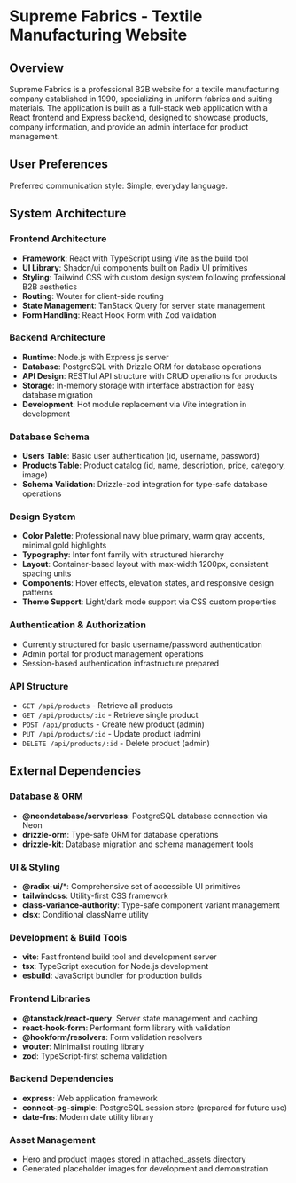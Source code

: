 # Supreme Fabrics - Textile Manufacturing Website

## Overview

Supreme Fabrics is a professional B2B website for a textile manufacturing company established in 1990, specializing in uniform fabrics and suiting materials. The application is built as a full-stack web application with a React frontend and Express backend, designed to showcase products, company information, and provide an admin interface for product management.

## User Preferences

Preferred communication style: Simple, everyday language.

## System Architecture

### Frontend Architecture
- **Framework**: React with TypeScript using Vite as the build tool
- **UI Library**: Shadcn/ui components built on Radix UI primitives
- **Styling**: Tailwind CSS with custom design system following professional B2B aesthetics
- **Routing**: Wouter for client-side routing
- **State Management**: TanStack Query for server state management
- **Form Handling**: React Hook Form with Zod validation

### Backend Architecture
- **Runtime**: Node.js with Express.js server
- **Database**: PostgreSQL with Drizzle ORM for database operations
- **API Design**: RESTful API structure with CRUD operations for products
- **Storage**: In-memory storage with interface abstraction for easy database migration
- **Development**: Hot module replacement via Vite integration in development

### Database Schema
- **Users Table**: Basic user authentication (id, username, password)
- **Products Table**: Product catalog (id, name, description, price, category, image)
- **Schema Validation**: Drizzle-zod integration for type-safe database operations

### Design System
- **Color Palette**: Professional navy blue primary, warm gray accents, minimal gold highlights
- **Typography**: Inter font family with structured hierarchy
- **Layout**: Container-based layout with max-width 1200px, consistent spacing units
- **Components**: Hover effects, elevation states, and responsive design patterns
- **Theme Support**: Light/dark mode support via CSS custom properties

### Authentication & Authorization
- Currently structured for basic username/password authentication
- Admin portal for product management operations
- Session-based authentication infrastructure prepared

### API Structure
- `GET /api/products` - Retrieve all products
- `GET /api/products/:id` - Retrieve single product
- `POST /api/products` - Create new product (admin)
- `PUT /api/products/:id` - Update product (admin)
- `DELETE /api/products/:id` - Delete product (admin)

## External Dependencies

### Database & ORM
- **@neondatabase/serverless**: PostgreSQL database connection via Neon
- **drizzle-orm**: Type-safe ORM for database operations
- **drizzle-kit**: Database migration and schema management tools

### UI & Styling
- **@radix-ui/***: Comprehensive set of accessible UI primitives
- **tailwindcss**: Utility-first CSS framework
- **class-variance-authority**: Type-safe component variant management
- **clsx**: Conditional className utility

### Development & Build Tools
- **vite**: Fast frontend build tool and development server
- **tsx**: TypeScript execution for Node.js development
- **esbuild**: JavaScript bundler for production builds

### Frontend Libraries
- **@tanstack/react-query**: Server state management and caching
- **react-hook-form**: Performant form library with validation
- **@hookform/resolvers**: Form validation resolvers
- **wouter**: Minimalist routing library
- **zod**: TypeScript-first schema validation

### Backend Dependencies
- **express**: Web application framework
- **connect-pg-simple**: PostgreSQL session store (prepared for future use)
- **date-fns**: Modern date utility library

### Asset Management
- Hero and product images stored in attached_assets directory
- Generated placeholder images for development and demonstration